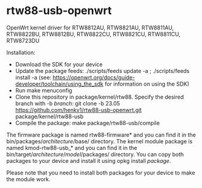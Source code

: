 # rtw88-usb-openwrt
OpenWrt kernel driver for RTW8812AU, RTW8821AU, RTW8811AU, RTW8822BU, RTW8812BU, RTW8822CU, RTW8821CU, RTW8811CU, RTW8723DU

Installation:
- Download the SDK for your device
- Update the package feeds: ./scripts/feeds update -a ; ./scripts/feeds install -a (see: https://openwrt.org/docs/guide-developer/toolchain/using_the_sdk for information on using the SDK)
- Run make menuconfig
- Clone this repository in package/kernel/rtw88. Specify the desired branch with -b *branch*: git clone -b 23.05 https://github.com/henkv1/rtw88-usb-openwrt.git package/kernel/rtw88-usb
- Compile the package: make package/rtw88-usb/compile

The firmware package is named rtw88-firmware* and you can find it in the bin/packages/*architecture*/base/ directory. 
The kernel module package is named kmod-rtw88-usb_* and you can find it in the bin/target/*architecture*/*model*/packages/ directory. You can copy both packages to your device and install it using opkg install *package*. 

Please note that you need to install both packages for your device to make the module work.
